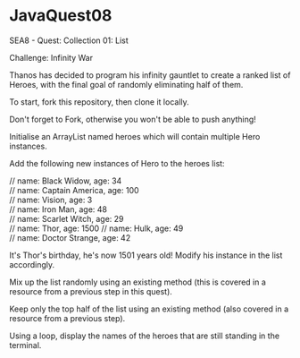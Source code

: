 # JavaQuest08
SEA8 - Quest: Collection 01: List

Challenge: Infinity War

Thanos has decided to program his infinity gauntlet to create a ranked list of Heroes, with the final goal of randomly eliminating half of them.

To start, fork this repository, then clone it locally.

Don't forget to Fork, otherwise you won't be able to push anything!

Initialise an ArrayList named heroes which will contain multiple Hero instances.

Add the following new instances of Hero to the heroes list:

// name: Black Widow, age: 34  
// name: Captain America, age: 100  
// name: Vision, age: 3  
// name: Iron Man, age: 48  
// name: Scarlet Witch, age: 29  
// name: Thor, age: 1500
// name: Hulk, age: 49  
// name: Doctor Strange, age: 42

It's Thor's birthday, he's now 1501 years old! Modify his instance in the list accordingly.

Mix up the list randomly using an existing method (this is covered in a resource from a previous step in this quest).

Keep only the top half of the list using an existing method (also covered in a resource from a previous step).

Using a loop, display the names of the heroes that are still standing in the terminal.